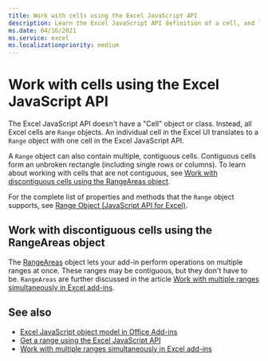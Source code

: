 ```yaml
---
title: Work with cells using the Excel JavaScript API
description: Learn the Excel JavaScript API definition of a cell, and learn how to work with cells.
ms.date: 04/16/2021
ms.service: excel
ms.localizationpriority: medium
---
```


# Work with cells using the Excel JavaScript API

The Excel JavaScript API doesn't have a "Cell" object or class. Instead, all Excel cells are `Range` objects. An individual cell in the Excel UI translates to a `Range` object with one cell in the Excel JavaScript API.

A `Range` object can also contain multiple, contiguous cells. Contiguous cells form an unbroken rectangle (including single rows or columns). To learn about working with cells that are not contiguous, see [Work with discontiguous cells using the RangeAreas object](#work-with-discontiguous-cells-using-the-rangeareas-object).

For the complete list of properties and methods that the `Range` object supports, see [Range Object (JavaScript API for Excel)](/javascript/api/excel/excel.range).

## Work with discontiguous cells using the RangeAreas object

The [RangeAreas](/javascript/api/excel/excel.rangeareas) object lets your add-in perform operations on multiple ranges at once. These ranges may be contiguous, but they don't have to be. `RangeAreas` are further discussed in the article [Work with multiple ranges simultaneously in Excel add-ins](excel-add-ins-multiple-ranges.md).

## See also

- [Excel JavaScript object model in Office Add-ins](excel-add-ins-core-concepts.md)
- [Get a range using the Excel JavaScript API](excel-add-ins-ranges-get.md)
- [Work with multiple ranges simultaneously in Excel add-ins](excel-add-ins-multiple-ranges.md)
